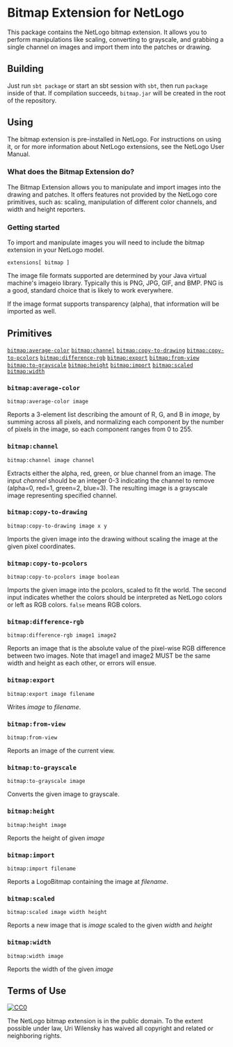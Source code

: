 
# Bitmap Extension for NetLogo

This package contains the NetLogo bitmap extension. It allows you to perform manipulations like scaling, converting to grayscale, and grabbing a single channel on images and import them into the patches or drawing.

## Building

Just run `sbt package` or start an sbt session with `sbt`, then run `package` inside of that.  If compilation succeeds, `bitmap.jar` will be created in the root of the repository.

## Using

The bitmap extension is pre-installed in NetLogo. For instructions on using it, or for more information about NetLogo extensions, see the NetLogo User Manual.

### What does the Bitmap Extension do?

The Bitmap Extension allows you to manipulate and import images into
the drawing and patches. It offers features not provided by the
NetLogo core primitives, such as: scaling, manipulation of different
color channels, and width and height reporters.

### Getting started

To import and manipulate images you will need to include the bitmap
extension in your NetLogo model.

```NetLogo
extensions[ bitmap ]
```

The image file formats supported are determined by your Java virtual
machine's imageio library. Typically this is PNG, JPG, GIF, and
BMP. PNG is a good, standard choice that is likely to work
everywhere.

If the image format supports transparency (alpha), that information
will be imported as well.

## Primitives

[`bitmap:average-color`](#bitmapaverage-color)
[`bitmap:channel`](#bitmapchannel)
[`bitmap:copy-to-drawing`](#bitmapcopy-to-drawing)
[`bitmap:copy-to-pcolors`](#bitmapcopy-to-pcolors)
[`bitmap:difference-rgb`](#bitmapdifference-rgb)
[`bitmap:export`](#bitmapexport)
[`bitmap:from-view`](#bitmapfrom-view)
[`bitmap:to-grayscale`](#bitmapto-grayscale)
[`bitmap:height`](#bitmapheight)
[`bitmap:import`](#bitmapimport)
[`bitmap:scaled`](#bitmapscaled)
[`bitmap:width`](#bitmapwidth)


### `bitmap:average-color`

```NetLogo
bitmap:average-color image
```


Reports a 3-element list describing the amount of R, G, and B in
*image*, by summing across all pixels, and normalizing each
component by the number of pixels in the image, so each component
ranges from 0 to 255.



### `bitmap:channel`

```NetLogo
bitmap:channel image channel
```


Extracts either the alpha, red, green, or blue channel from an image.
The input *channel* should be an integer 0-3 indicating the
channel to remove (alpha=0, red=1, green=2, blue=3). The resulting
image is a grayscale image representing specified channel.



### `bitmap:copy-to-drawing`

```NetLogo
bitmap:copy-to-drawing image x y
```


Imports the given image into the drawing without scaling the image at
the given pixel coordinates.



### `bitmap:copy-to-pcolors`

```NetLogo
bitmap:copy-to-pcolors image boolean
```


Imports the given image into the pcolors, scaled to fit the world.
The second input indicates whether the colors should be interpreted
as NetLogo colors or left as RGB colors. <code>false</code> means RGB
colors.



### `bitmap:difference-rgb`

```NetLogo
bitmap:difference-rgb image1 image2
```


Reports an image that is the absolute value of the pixel-wise RGB
difference between two images. Note that image1 and image2 MUST be
the same width and height as each other, or errors will ensue.



### `bitmap:export`

```NetLogo
bitmap:export image filename
```

Writes *image* to *filename*.


### `bitmap:from-view`

```NetLogo
bitmap:from-view
```

Reports an image of the current view.


### `bitmap:to-grayscale`

```NetLogo
bitmap:to-grayscale image
```

Converts the given image to grayscale.


### `bitmap:height`

```NetLogo
bitmap:height image
```

Reports the height of given *image*


### `bitmap:import`

```NetLogo
bitmap:import filename
```

Reports a LogoBitmap containing the image at *filename*.


### `bitmap:scaled`

```NetLogo
bitmap:scaled image width height
```

Reports a new image that is *image* scaled to the given *width* and *height*


### `bitmap:width`

```NetLogo
bitmap:width image
```

Reports the width of the given *image*


## Terms of Use

[![CC0](http://i.creativecommons.org/p/zero/1.0/88x31.png)](http://creativecommons.org/publicdomain/zero/1.0/)

The NetLogo bitmap extension is in the public domain.  To the extent possible under law, Uri Wilensky has waived all copyright and related or neighboring rights.
